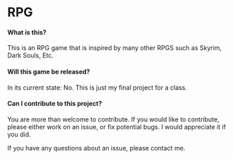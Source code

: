 # RPG

#### What is this? 

This is an RPG game that is inspired by many other RPGS such as Skyrim, Dark Souls, Etc. 

#### Will this game be released?

In its current state: No. This is just my final project for a class. 

#### Can I contribute to this project?

You are more than welcome to contribute. If you would like to contribute, please either work on an issue, or fix potential bugs. 
I would appreciate it if you did.

If you have any questions about an issue, please contact me. 
